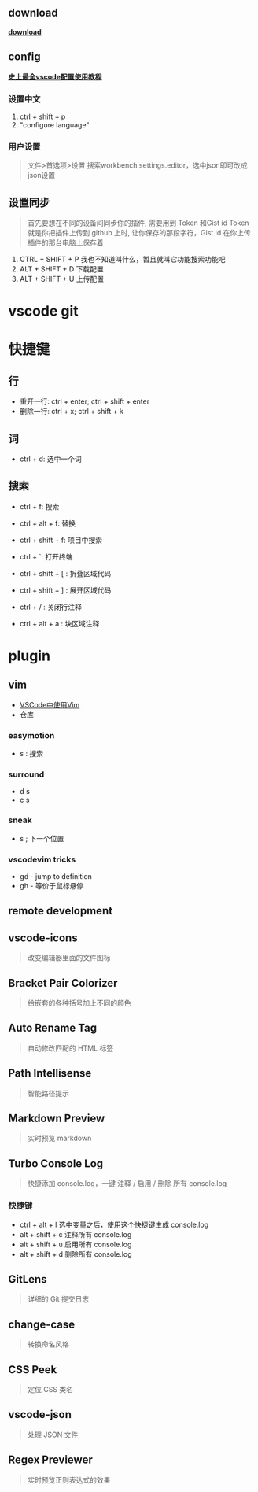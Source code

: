 ## download
**[download](https://code.visualstudio.com/docs/?dv=win)**

## config
**[史上最全vscode配置使用教程](https://zhuanlan.zhihu.com/p/113222681)**
### 设置中文
1. ctrl + shift + p
2. "configure language"
### 用户设置
> 文件>首选项>设置 
> 搜索workbench.settings.editor，选中json即可改成json设置


## 设置同步
> 首先要想在不同的设备间同步你的插件, 需要用到 Token 和Gist id
> Token 就是你把插件上传到 github 上时, 让你保存的那段字符，Gist id 在你上传插件的那台电脑上保存着
1. CTRL + SHIFT + P 我也不知道叫什么，暂且就叫它功能搜索功能吧
2. ALT + SHIFT + D 下载配置
3. ALT + SHIFT + U 上传配置

# vscode git


# 快捷键
## 行
- 重开一行: ctrl + enter; ctrl + shift + enter
- 删除一行: ctrl + x; ctrl + shift + k

## 词
- ctrl + d: 选中一个词

## 搜索
- ctrl + f: 搜索
- ctrl + alt + f: 替换
- ctrl + shift + f: 项目中搜索

- ctrl + \`: 打开终端
- ctrl + shift + [ : 折叠区域代码
- ctrl + shift + ] : 展开区域代码
- ctrl + / : 关闭行注释
- ctrl + alt + a : 块区域注释


# plugin
## vim
- [VSCode中使用Vim](https://zhuanlan.zhihu.com/p/141248420)
- [仓库](github.com/VSCodeVim/Vim)

### easymotion
- <leader> <leader> s <char> : 搜索

### surround
- d s <exsiting char>
- c s <exsiting char> <desired chat>

### sneak
- s<char><char>		; 下一个位置

### vscodevim tricks
- gd - jump to definition
- gh - 等价于鼠标悬停

## remote development




## vscode-icons
> 改变编辑器里面的文件图标

## Bracket Pair Colorizer
> 给嵌套的各种括号加上不同的颜色

## Auto Rename Tag
> 自动修改匹配的 HTML 标签

## Path Intellisense
> 智能路径提示

## Markdown Preview
> 实时预览 markdown

## Turbo Console Log
> 快捷添加 console.log，一键 注释 / 启用 / 删除 所有 console.log
### 快捷键
- ctrl + alt + l 选中变量之后，使用这个快捷键生成 console.log
- alt + shift + c 注释所有 console.log
- alt + shift + u 启用所有 console.log
- alt + shift + d 删除所有 console.log

## GitLens
> 详细的 Git 提交日志

## change-case
> 转换命名风格

## CSS Peek
> 定位 CSS 类名

## vscode-json
> 处理 JSON 文件

## Regex Previewer
> 实时预览正则表达式的效果